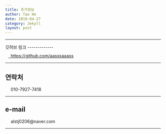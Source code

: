 ```yaml
---
title: 추가정보
author: Tao He
date: 2019-04-27
category: Jekyll
layout: post
---
```

<hr>
깃허브 링크
-------------
<div style="margin: 10px;">
<i class="fa-brands fa-github fa-bounce fa-2xl" ma></i>
<a href="https://github.com/aasssaaass" style >&nbsp;&nbsp;https://github.com/aasssaaass</a>
</div>

<hr>

연락처
-------------
<div style="margin: 10px;">
<i class="fa-solid fa-phone fa-bounce fa-2xl"></i>
<a>&nbsp;&nbsp;010-7927-7418</a>
</div>

<hr>

e-mail
-------------
<div style="margin: 10px;">
<i class="fa-solid fa-envelope fa-bounce fa-2xl"></i>
<a>&nbsp;&nbsp;alstj0206@naver.com</a>
</div>


<hr>